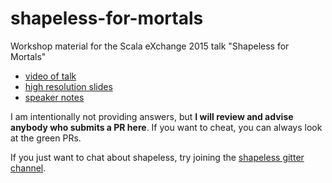 # shapeless-for-mortals

Workshop material for the Scala eXchange 2015 talk "Shapeless for Mortals"

- [video of talk](https://skillsmatter.com/skillscasts/6875-workshop-shapeless-for-mortals)
- [high resolution slides](http://fommil.github.io/scalax15/)
- [speaker notes](http://fommil.github.io/scalax15/scalax-shapeless-mortals-notes.html)

I am intentionally not providing answers, but **I will review and advise anybody who submits a PR here**. If you want to cheat, you can always look at the green PRs.

If you just want to chat about shapeless, try joining the [shapeless gitter channel](https://gitter.im/milessabin/shapeless).
